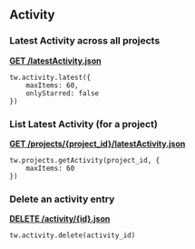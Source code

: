 ## Activity

### Latest Activity across all projects

[**GET /latestActivity.json**](https://developer.teamwork.com/activity#latest_activity_a)                   

```
tw.activity.latest({
	maxItems: 60,
	onlyStarred: false
})
```

### List Latest Activity (for a project)

[**GET /projects/{project_id}/latestActivity.json**](https://developer.teamwork.com/activity#list_latest_activ)

```
tw.projects.getActivity(project_id, {
	maxItems: 60
})
```

### Delete an activity entry

[**DELETE /activity/{id}.json**](https://developer.teamwork.com/activity#delete_an_activit)

```
tw.activity.delete(activity_id)
```